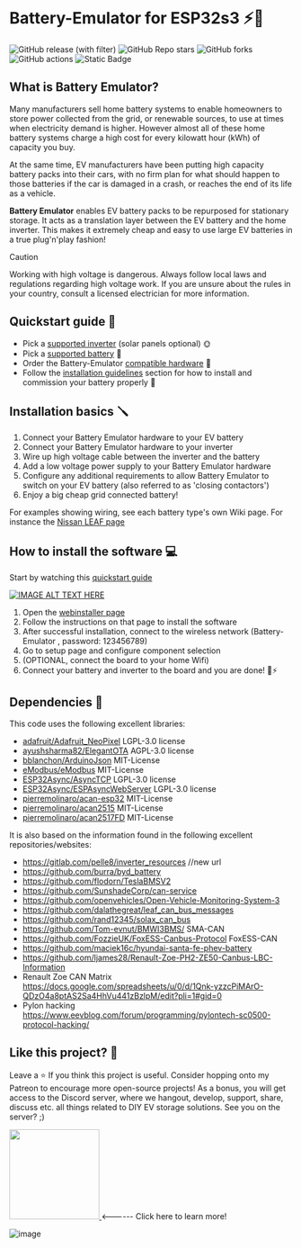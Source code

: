 # Battery-Emulator for ESP32s3 ⚡🔋
![GitHub release (with filter)](https://img.shields.io/github/v/release/dalathegreat/BYD-Battery-Emulator-For-Gen24?color=%23008000)
![GitHub Repo stars](https://img.shields.io/github/stars/dalathegreat/Battery-Emulator?style=flat&color=%23128512)
![GitHub forks](https://img.shields.io/github/forks/dalathegreat/Battery-Emulator?style=flat&color=%23128512)
![GitHub actions](https://img.shields.io/github/actions/workflow/status/dalathegreat/BYD-Battery-Emulator-For-Gen24/compile-common-image-lilygo-TCAN.yml?color=0E810E)
![Static Badge](https://img.shields.io/badge/made-with_love-blue?color=%23008000)

## What is Battery Emulator?

Many manufacturers sell home battery systems to enable homeowners to store power collected from the grid, or renewable sources, to use at times when electricity demand is higher. However almost all of these home battery systems charge a high cost for every kilowatt hour (kWh) of capacity you buy.

At the same time, EV manufacturers have been putting high capacity battery packs into their cars, with no firm plan for what should happen to those batteries if the car is damaged in a crash, or reaches the end of its life as a vehicle.

**Battery Emulator** enables EV battery packs to be repurposed for stationary storage. It acts as a translation layer between the EV battery and the home inverter. This makes it extremely cheap and easy to use large EV batteries in a true plug'n'play fashion!

> [!CAUTION]
> Working with high voltage is dangerous. Always follow local laws and regulations regarding high voltage work. If you are unsure about the rules in your country, consult a licensed electrician for more information.


## Quickstart guide 📜
- Pick a [supported inverter](https://github.com/dalathegreat/Battery-Emulator/wiki#supported-inverters-list) (solar panels optional) :sun_with_face: 
- Pick a [supported battery](https://github.com/dalathegreat/Battery-Emulator/wiki#supported-batteries-list) :battery: 
- Order the Battery-Emulator [compatible hardware](https://github.com/dalathegreat/Battery-Emulator/wiki#where-do-i-get-the-hardware-needed) :robot: 
- Follow the [installation guidelines](https://github.com/dalathegreat/Battery-Emulator/wiki/Installation-guidelines) section for how to install and commission your battery properly :notebook: 

## Installation basics 🪛
1. Connect your Battery Emulator hardware to your EV battery
2. Connect your Battery Emulator hardware to your inverter
3. Wire up high voltage cable between the inverter and the battery
4. Add a low voltage power supply to your Battery Emulator hardware
5. Configure any additional requirements to allow Battery Emulator to switch on your EV battery (also referred to as 'closing contactors')
6. Enjoy a big cheap grid connected battery!

For examples showing wiring, see each battery type's own Wiki page. For instance the [Nissan LEAF page](https://github.com/dalathegreat/Battery-Emulator/wiki/Battery:-Nissan-LEAF---e%E2%80%90NV200)

## How to install the software 💻

Start by watching this [quickstart guide](https://www.youtube.com/watch?v=sR3t7j0R9Z0)

[![IMAGE ALT TEXT HERE](https://img.youtube.com/vi/sR3t7j0R9Z0/0.jpg)](https://www.youtube.com/watch?v=sR3t7j0R9Z0)

1. Open the [webinstaller page](https://dalathegreat.github.io/BE-Web-Installer/)
2. Follow the instructions on that page to install the software
3. After successful installation, connect to the wireless network (Battery-Emulator , password: 123456789)
4. Go to setup page and configure component selection
5. (OPTIONAL, connect the board to your home Wifi)
6. Connect your battery and inverter to the board and you are done! 🔋⚡

## Dependencies 📖
This code uses the following excellent libraries: 
- [adafruit/Adafruit_NeoPixel](https://github.com/adafruit/Adafruit_NeoPixel) LGPL-3.0 license
- [ayushsharma82/ElegantOTA](https://github.com/ayushsharma82/ElegantOTA) AGPL-3.0 license 
- [bblanchon/ArduinoJson](https://github.com/bblanchon/ArduinoJson) MIT-License
- [eModbus/eModbus](https://github.com/eModbus/eModbus) MIT-License
- [ESP32Async/AsyncTCP](https://github.com/ESP32Async/AsyncTCP) LGPL-3.0 license
- [ESP32Async/ESPAsyncWebServer](https://github.com/ESP32Async/ESPAsyncWebServer) LGPL-3.0 license
- [pierremolinaro/acan-esp32](https://github.com/pierremolinaro/acan-esp32) MIT-License
- [pierremolinaro/acan2515](https://github.com/pierremolinaro/acan2515) MIT-License
- [pierremolinaro/acan2517FD](https://github.com/pierremolinaro/acan2517FD) MIT-License

It is also based on the information found in the following excellent repositories/websites:
- https://gitlab.com/pelle8/inverter_resources //new url
- https://github.com/burra/byd_battery
- https://github.com/flodorn/TeslaBMSV2
- https://github.com/SunshadeCorp/can-service
- https://github.com/openvehicles/Open-Vehicle-Monitoring-System-3
- https://github.com/dalathegreat/leaf_can_bus_messages
- https://github.com/rand12345/solax_can_bus
- https://github.com/Tom-evnut/BMWI3BMS/ SMA-CAN
- https://github.com/FozzieUK/FoxESS-Canbus-Protocol FoxESS-CAN
- https://github.com/maciek16c/hyundai-santa-fe-phev-battery
- https://github.com/ljames28/Renault-Zoe-PH2-ZE50-Canbus-LBC-Information
- Renault Zoe CAN Matrix https://docs.google.com/spreadsheets/u/0/d/1Qnk-yzzcPiMArO-QDzO4a8ptAS2Sa4HhVu441zBzlpM/edit?pli=1#gid=0
- Pylon hacking https://www.eevblog.com/forum/programming/pylontech-sc0500-protocol-hacking/

## Like this project? 💖
Leave a ⭐ If you think this project is useful. Consider hopping onto my Patreon to encourage more open-source projects! As a bonus, you will get access to the Discord server, where we hangout, develop, support, share, discuss etc. all things related to DIY EV storage solutions. See you on the server? ;)

<a href="https://www.patreon.com/dala">
	<img src="https://c5.patreon.com/external/logo/become_a_patron_button@2x.png" width="160">
</a> <------ Click here to learn more!


![image](https://github.com/user-attachments/assets/66b8e967-7f5e-409d-91ec-d012489a86d2)

